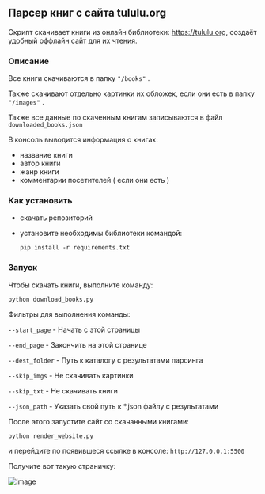 ## Парсер книг с сайта tululu.org

Скрипт скачивает книги из онлайн библиотеки: https://tululu.org, создаёт удобный оффлайн сайт для их чтения.

### Описание
Все книги скачиваются в папку ```"/books"``` .

Также скачивают отдельно картинки их обложек, если они есть в папку ```"/images"``` .

Также все данные по скаченным книгам записываются в файл ```downloaded_books.json```

В консоль выводится информация о книгах:
- название книги
- автор книги
- жанр книги
- комментарии посетителей ( если они есть )

### Как установить

- скачать репозиторий
- установите необходимы библиотеки командой:

    ```pip install -r requirements.txt```

### Запуск

Чтобы скачать книги, выполните команду:
    
```python download_books.py```
    
Фильтры для выполнения команды:

```--start_page``` - Начать с этой страницы

```--end_page``` - Закончить на этой странице

```--dest_folder``` - Путь к каталогу с результатами парсинга

```--skip_imgs``` - Не скачивать картинки

```--skip_txt``` - Не скачивать книги

```--json_path``` - Указать свой путь к *.json файлу с результатами

После этого запустите сайт со скачанными книгами:

```python render_website.py```
    
и перейдите по появившеся ссылке в консоле:
```http://127.0.0.1:5500```

Получите вот такую страничку:

![image](https://user-images.githubusercontent.com/58893102/189878217-03c79eca-506e-450d-8849-e61a41d2788c.png)
